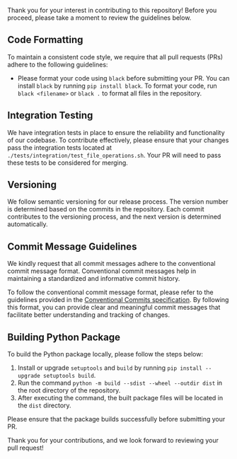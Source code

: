 Thank you for your interest in contributing to this repository! Before you proceed, please take a moment to review the guidelines below.

## Code Formatting
To maintain a consistent code style, we require that all pull requests (PRs) adhere to the following guidelines:

- Please format your code using `black` before submitting your PR. You can install `black` by running `pip install black`. To format your code, run `black <filename>` or `black .` to format all files in the repository.

## Integration Testing
We have integration tests in place to ensure the reliability and functionality of our codebase. To contribute effectively, please ensure that your changes pass the integration tests located at `./tests/integration/test_file_operations.sh`. Your PR will need to pass these tests to be considered for merging.

## Versioning
We follow semantic versioning for our release process. The version number is determined based on the commits in the repository. Each commit contributes to the versioning process, and the next version is determined automatically.

## Commit Message Guidelines
We kindly request that all commit messages adhere to the conventional commit message format. Conventional commit messages help in maintaining a standardized and informative commit history.

To follow the conventional commit message format, please refer to the guidelines provided in the [Conventional Commits specification](https://www.conventionalcommits.org/en/v1.0.0/). By following this format, you can provide clear and meaningful commit messages that facilitate better understanding and tracking of changes.

## Building Python Package
To build the Python package locally, please follow the steps below:

1. Install or upgrade `setuptools` and `build` by running `pip install --upgrade setuptools build`.
1. Run the command `python -m build --sdist --wheel --outdir dist` in the root directory of the repository.
1. After executing the command, the built package files will be located in the `dist` directory.

Please ensure that the package builds successfully before submitting your PR.

Thank you for your contributions, and we look forward to reviewing your pull request!
